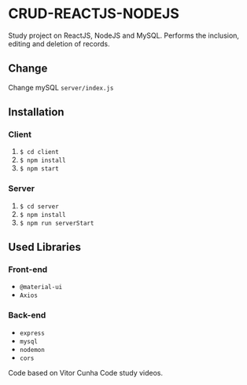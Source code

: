 # CRUD-REACTJS-NODEJS
Study project on ReactJS, NodeJS and MySQL.
Performs the inclusion, editing and deletion of records.

## Change
Change mySQL `server/index.js`

## Installation

### Client

  1. `$ cd client`
  2. `$ npm install`
  3. `$ npm start`
  
### Server

  1. `$ cd server`
  2. `$ npm install`
  3. `$ npm run serverStart`


## Used Libraries

### Front-end

- `@material-ui`
- `Axios`

### Back-end

- `express`
- `mysql`
- `nodemon`
- `cors`

Code based on Vitor Cunha Code study videos.
